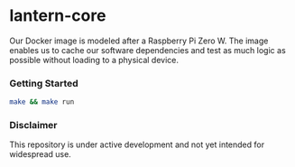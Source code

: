 # lantern-core

Our Docker image is modeled after a Raspberry Pi Zero W. The image enables us to cache our software dependencies and test as much logic as possible without loading to a physical device.

### Getting Started

```bash
make && make run
```

### Disclaimer
This repository is under active development and not yet intended for widespread use.